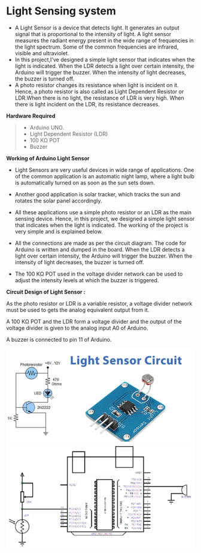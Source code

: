 # Light Sensing system
- A Light Sensor is a device that detects light. It generates an output signal that is proportional to the intensity of light. A light sensor measures the radiant energy present in the wide range of frequencies in the light spectrum. Some of the common frequencies are infrared, visible and ultraviolet.
- In this project,I've designed a simple light sensor that indicates when the light is indicated. When the LDR detects a light over certain intensity, the Arduino will trigger the buzzer. When the intensity of light decreases, the buzzer is turned off.
- A photo resistor changes its resistance when light is incident on it. Hence, a photo resistor is also called as Light Dependent Resistor or LDR.When there is no light, the resistance of LDR is very high. When there is light incident on the LDR, its resistance decreases.

**Hardware Required**
>- Arduino UNO.
>- Light Dependent Resistor (LDR)
>- 100 KΩ POT
>- Buzzer


**Working of Arduino Light Sensor**
- Light Sensors are very useful devices in wide range of applications. One of the common application is an automatic night lamp, where a light bulb is automatically turned on as soon as the sun sets down.

- Another good application is solar tracker, which tracks the sun and rotates the solar panel accordingly.

- All these applications use a simple photo resistor or an LDR as the main sensing device. Hence, in this project, we designed a simple light sensor that indicates when the light is indicated. The working of the project is very simple and is explained below.

- All the connections are made as per the circuit diagram. The code for Arduino is written and dumped in the board. When the LDR detects a light over certain intensity, the Arduino will trigger the buzzer. When the intensity of light decreases, the buzzer is turned off.

- The 100 KΩ POT used in the voltage divider network can be used to adjust the intensity levels at which the buzzer is triggered.

**Circuit Design of Light Sensor :**

As the photo resistor or LDR is a variable resistor, a voltage divider network must be used to gets the analog equivalent output from it.

A 100 KΩ POT and the LDR form a voltage divider and the output of the voltage divider is given to the analog input A0 of Arduino.

A buzzer is connected to pin 11 of Arduino.

![alt text](img/lightSensor.jpg)
![alt text](./img/Arduino-Light-Sensor.png)
